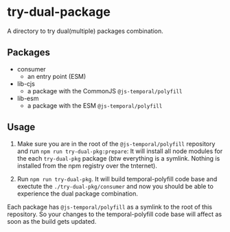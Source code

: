 # try-dual-package

A directory to try dual(multiple) packages combination.

## Packages

- consumer
  - an entry point (ESM)
- lib-cjs
  - a package with the CommonJS `@js-temporal/polyfill`
- lib-esm
  - a package with the ESM `@js-temporal/polyfill`

## Usage

1. Make sure you are in the root of the `@js-temporal/polyfill` repository and run `npm run try-dual-pkg:prepare`: It will install all node modules for the each `try-dual-pkg` package (btw everything is a symlink. Nothing is installed from the npm registry over the tnternet).

1. Run `npm run try-dual-pkg`. It will build temporal-polyfill code base and exectute the `./try-dual-pkg/consumer` and now you should be able to experience the dual package combination.

Each package has `@js-temporal/polyfill` as a symlink to the root of this repository. So your changes to the temporal-polyfill code base will affect as soon as the build gets updated.
